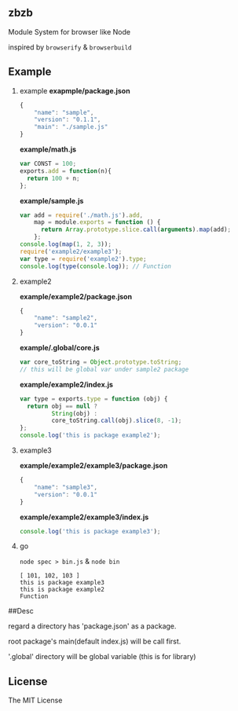 ## zbzb

Module System for browser like Node

inspired by `browserify` & `browserbuild`

## Example


1. example
    **exapmple/package.json**

    ```js
    {
        "name": "sample",
        "version": "0.1.1",
        "main": "./sample.js"
    }
    ```
    
    **example/math.js**
    
    ```js
    var CONST = 100;
    exports.add = function(n){
      return 100 + n;
    };
    ```

    **example/sample.js**
    
    ```js
    var add = require('./math.js').add,
        map = module.exports = function () {
          return Array.prototype.slice.call(arguments).map(add);
        };
    console.log(map(1, 2, 3));
    require('example2/example3');
    var type = require('example2').type;
    console.log(type(console.log)); // Function
    ```

2. example2

    **example/example2/package.json**
    
    ```js
    {
        "name": "sample2",
        "version": "0.0.1"
    }
    ```

    **example/.global/core.js**
    
    ```js
    var core_toString = Object.prototype.toString;
    // this will be global var under sample2 package
    ```

    **example/example2/index.js**
    
    ```js
    var type = exports.type = function (obj) {
      return obj == null ?
             String(obj) :
             core_toString.call(obj).slice(8, -1);
    };
    console.log('this is package example2');
    ```

3. example3

    **example/example2/example3/package.json**
    
    ```js
    {
        "name": "sample3",
        "version": "0.0.1"
    }
    ```

    **example/example2/example3/index.js**
    
    ```js
    console.log('this is package example3');
    ```



4. go

    `node spec > bin.js` & `node bin`

    ```
    [ 101, 102, 103 ]
    this is package example3
    this is package example2
    Function
    ```
##Desc

regard a directory has 'package.json' as a package.

root package's main(default index.js) will be call first.

'.global' directory will be global variable (this is for library)

## License

The MIT License
